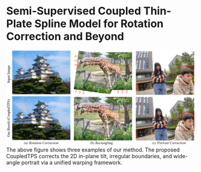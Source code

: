 # Semi-Supervised Coupled Thin-Plate Spline Model for Rotation Correction and Beyond

![image](https://github.com/nie-lang/CoupledTPS/blob/main/fig.png)
The above figure shows three examples of our method. The proposed CoupledTPS corrects the 2D in-plane tilt, irregular boundaries, and wide-angle portrait via a unified warping framework.
